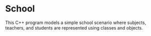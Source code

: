 # School
This C++ program models a simple school scenario where subjects, teachers, and students are represented using classes and objects. 
